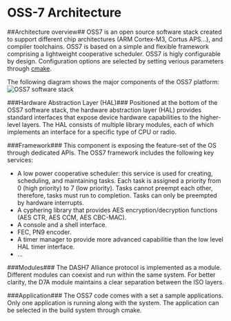 # OSS-7 Architecture

##Architecture overview##
OSS7 is an open source software stack created to support different chip architectures (ARM Cortex-M3, Cortus APS...), and compiler toolchains.
OSS7 is based on a simple and flexible framework comprising a lightweight cooperative scheduler. 
OSS7 is higly configurable by design. Configuration options are selected by setting verious parameters through [cmake](gettingstarted.md). 

The following diagram shows the major components of the OSS7 platform:
![OSS7 software stack](architecture.png)

###Hardware Abstraction Layer (HAL)###
Positioned at the bottom of the OSS7 software stack, the hardware abstraction layer (HAL) provides standard interfaces that expose device hardware capabilities to the higher-level layers.
The HAL consists of multiple library modules, each of which implements an interface for a specific type of CPU or radio.

###Framework###
This component is exposing the feature-set of the OS through dedicated APIs. The OSS7 framework includes the following key services:
  
- A low power cooperative scheduler: this service is used for creating, scheduling, and maintaining tasks. Each task is assigned a priority from 0 (high priority) to 7 (low priority). Tasks cannot preempt each other, therefore, tasks must run to completion. Tasks can only be preempted by hardware interrupts.
- A cyphering library that provides AES encryption/decryption functions (AES CTR, AES CCM, AES CBC-MAC).
- A console and a shell interface.
- FEC, PN9 encoder.
- A timer manager to provide more advanced capabilitie than the low level HAL timer interface.
- ...

###Modules###
The DASH7 Alliance protocol is implemented as a module. Different modules can coexist and run within the same system.
For better clarity, the D7A module maintains a clear separation between the ISO layers.

###Application###
The OSS7 code comes with a set a sample applications. Only one application is running along with the system. The application can be selected in the build system through cmake.
